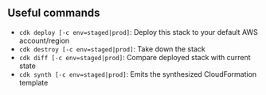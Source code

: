 ## Useful commands

- `cdk deploy [-c env=staged|prod]`: Deploy this stack to your default AWS account/region
- `cdk destroy [-c env=staged|prod]`: Take down the stack
- `cdk diff [-c env=staged|prod]`: Compare deployed stack with current state
- `cdk synth [-c env=staged|prod]`: Emits the synthesized CloudFormation template
